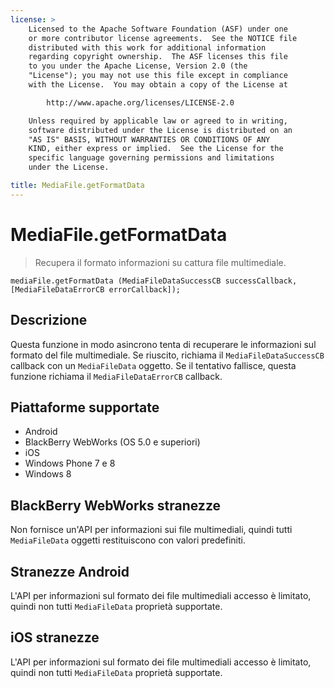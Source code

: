 ```yaml
---
license: >
    Licensed to the Apache Software Foundation (ASF) under one
    or more contributor license agreements.  See the NOTICE file
    distributed with this work for additional information
    regarding copyright ownership.  The ASF licenses this file
    to you under the Apache License, Version 2.0 (the
    "License"); you may not use this file except in compliance
    with the License.  You may obtain a copy of the License at

        http://www.apache.org/licenses/LICENSE-2.0

    Unless required by applicable law or agreed to in writing,
    software distributed under the License is distributed on an
    "AS IS" BASIS, WITHOUT WARRANTIES OR CONDITIONS OF ANY
    KIND, either express or implied.  See the License for the
    specific language governing permissions and limitations
    under the License.

title: MediaFile.getFormatData
---
```


# MediaFile.getFormatData

> Recupera il formato informazioni su cattura file multimediale.

    mediaFile.getFormatData (MediaFileDataSuccessCB successCallback, [MediaFileDataErrorCB errorCallback]);
    

## Descrizione

Questa funzione in modo asincrono tenta di recuperare le informazioni sul formato del file multimediale. Se riuscito, richiama il `MediaFileDataSuccessCB` callback con un `MediaFileData` oggetto. Se il tentativo fallisce, questa funzione richiama il `MediaFileDataErrorCB` callback.

## Piattaforme supportate

*   Android
*   BlackBerry WebWorks (OS 5.0 e superiori)
*   iOS
*   Windows Phone 7 e 8
*   Windows 8

## BlackBerry WebWorks stranezze

Non fornisce un'API per informazioni sui file multimediali, quindi tutti `MediaFileData` oggetti restituiscono con valori predefiniti.

## Stranezze Android

L'API per informazioni sul formato dei file multimediali accesso è limitato, quindi non tutti `MediaFileData` proprietà supportate.

## iOS stranezze

L'API per informazioni sul formato dei file multimediali accesso è limitato, quindi non tutti `MediaFileData` proprietà supportate.